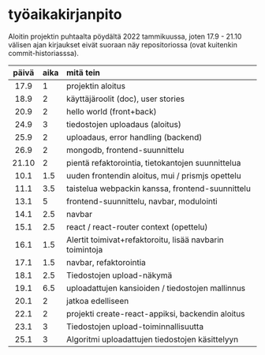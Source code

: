 # työaikakirjanpito

Aloitin projektin puhtaalta pöydältä 2022 tammikuussa, joten 17.9 - 21.10 välisen ajan kirjaukset eivät suoraan näy repositoriossa (ovat kuitenkin commit-historiasssa).

| päivä | aika | mitä tein  |
| :----:|:-----| :-----|
| 17.9 | 1    | projektin aloitus |
| 18.9 | 2    | käyttäjäroolit (doc), user stories |
| 20.9 | 2    | hello world (front+back) |
| 24.9 | 3    | tiedostojen uploadaus (aloitus) |
| 25.9 | 2    | uploadaus, error handling (backend) |
| 26.9 | 2    | mongodb, frontend-suunnittelu |
| 21.10 | 2   | pientä refaktorointia, tietokantojen suunnittelua |
| 10.1 | 1.5  | uuden frontendin aloitus, mui / prismjs opettelu |
| 11.1 | 3.5  | taistelua webpackin kanssa, frontend-suunnittelu |
| 13.1 | 5    | frontend-suunnittelu, navbar, modulointi |
| 14.1 | 2.5  | navbar |
| 15.1 | 2.5  | react / react-router context (opettelu) |
| 16.1 | 1.5  | Alertit toimivat+refaktoroitu, lisää navbarin toimintoja |
| 17.1 | 1.5  | navbar, refaktorointia |
| 18.1 | 2.5  | Tiedostojen upload-näkymä |
| 19.1 | 6.5  | uploadattujen kansioiden / tiedostojen mallinnus |
| 20.1 | 2    | jatkoa edelliseen |
| 22.1 | 2    | projekti create-react-appiksi, backendin aloitus |
| 23.1 | 3    | Tiedostojen upload-toiminnallisuutta |
| 25.1 | 3    | Algoritmi uploadattujen tiedostojen käsittelyyn |
